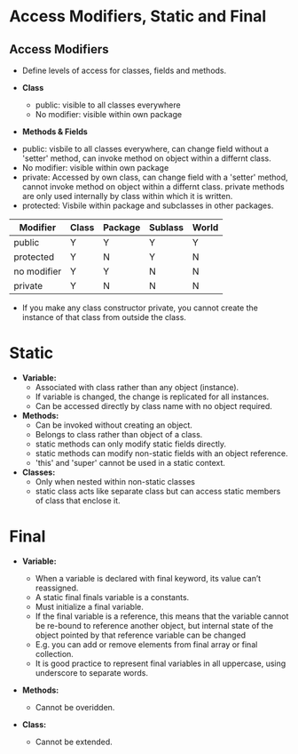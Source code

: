 # Access Modifiers, Static and Final 

## Access Modifiers 

* Define levels of access for classes, fields and methods. 
* **Class**
  - public: visible to all classes everywhere 
  - No modifier: visible within own package
  
 * **Methods & Fields**
  - public: visbile to all classes everywhere, can change field without a 'setter' method, can invoke method on object within a differnt class. 
  - No modifier: visible within own package
  - private: Accessed by own class, can change field with a 'setter' method, cannot invoke method on object within a differnt class. private methods are only used internally by class within which it is written. 
  - protected: Visbile within package and subclasses in other packages.
  
  |Modifier   |Class|Package|Sublass|World|
  |-          |-    |-      |-      |-    |
  |public     |Y    |Y      |Y      |Y    |
  |protected  |Y    |N      |Y      |N    |
  |no modifier|Y    |Y      |N      |N    |
  |private    |Y    |N      |N      |N    |
  
* If you make any class constructor private, you cannot create the instance of that class from outside the class.

# Static 

* **Variable:**
  - Associated with class rather than any object (instance).
  - If variable is changed, the change is replicated for all instances.
  - Can be accessed directly by class name with no object required.
* **Methods:**
  - Can be invoked without creating an object.
  - Belongs to class rather than object of a class.
  - static methods can only modify static fields directly.
  - static methods can modify non-static fields with an object reference. 
  - 'this' and 'super' cannot be used in a static context. 
* **Classes:**
  - Only when nested within non-static classes
  - static class acts like separate class but can access static members of class that enclose it.
  
# Final

* **Variable:**
  - When a variable is declared with final keyword, its value can’t reassigned.
  - A static final finals variable is a constants.
  - Must initialize a final variable.
  - If the final variable is a reference, this means that the variable cannot be re-bound to reference another object, but internal state of the object pointed by that reference variable can be changed
  - E.g. you can add or remove elements from final array or final collection.
  - It is good practice to represent final variables in all uppercase, using underscore to separate words.
 
* **Methods:**
  - Cannot be overidden.  
  
* **Class:**
  - Cannot be extended. 
